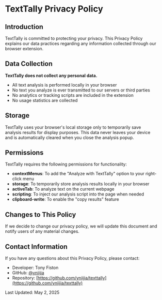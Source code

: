 # TextTally Privacy Policy

## Introduction

TextTally is committed to protecting your privacy. This Privacy Policy explains our data practices regarding any information collected through our browser extension.

## Data Collection

**TextTally does not collect any personal data.**

- All text analysis is performed locally in your browser
- No text you analyze is ever transmitted to our servers or third parties
- No analytics or tracking scripts are included in the extension
- No usage statistics are collected

## Storage

TextTally uses your browser's local storage only to temporarily save analysis results for display purposes. This data never leaves your device and is automatically cleared when you close the analysis popup.

## Permissions

TextTally requires the following permissions for functionality:

- **contextMenus**: To add the "Analyze with TextTally" option to your right-click menu
- **storage**: To temporarily store analysis results locally in your browser
- **activeTab**: To analyze text on the current webpage
- **scripting**: To inject our analysis script into the page when needed
- **clipboard-write**: To enable the "copy results" feature

## Changes to This Policy

If we decide to change our privacy policy, we will update this document and notify users of any material changes.

## Contact Information

If you have any questions about this Privacy Policy, please contact:

- Developer: Tony Fiston
- GitHub: [@yniijia](https://github.com/yniijia)
- Repository: [https://github.com/yniijia/texttally](https://github.com/yniijia/texttally)

Last Updated: May 2, 2025